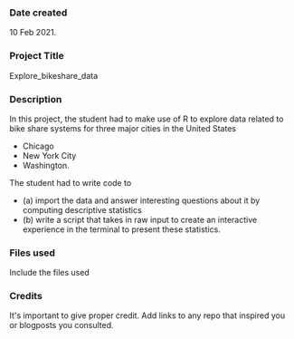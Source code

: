 ### Date created
10 Feb 2021.

### Project Title
Explore_bikeshare_data

### Description
In this project, the student had to make use of R  to explore data related to bike share systems for three major cities in the United States
 - Chicago
 - New York City
 - Washington.

 The student had to write code to
 - (a) import the data and answer interesting questions about it by computing descriptive statistics
  - (b) write a script that takes in raw input to create an interactive experience in the terminal to present these statistics.


### Files used
Include the files used

### Credits
It's important to give proper credit. Add links to any repo that inspired you or blogposts you consulted.
